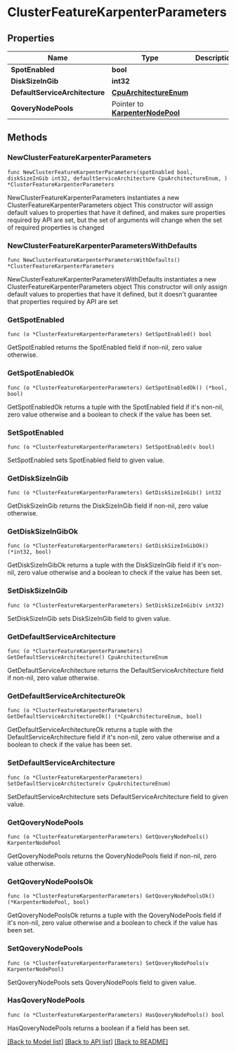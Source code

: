 # ClusterFeatureKarpenterParameters

## Properties

Name | Type | Description | Notes
------------ | ------------- | ------------- | -------------
**SpotEnabled** | **bool** |  | 
**DiskSizeInGib** | **int32** |  | 
**DefaultServiceArchitecture** | [**CpuArchitectureEnum**](CpuArchitectureEnum.md) |  | 
**QoveryNodePools** | Pointer to [**KarpenterNodePool**](KarpenterNodePool.md) |  | [optional] 

## Methods

### NewClusterFeatureKarpenterParameters

`func NewClusterFeatureKarpenterParameters(spotEnabled bool, diskSizeInGib int32, defaultServiceArchitecture CpuArchitectureEnum, ) *ClusterFeatureKarpenterParameters`

NewClusterFeatureKarpenterParameters instantiates a new ClusterFeatureKarpenterParameters object
This constructor will assign default values to properties that have it defined,
and makes sure properties required by API are set, but the set of arguments
will change when the set of required properties is changed

### NewClusterFeatureKarpenterParametersWithDefaults

`func NewClusterFeatureKarpenterParametersWithDefaults() *ClusterFeatureKarpenterParameters`

NewClusterFeatureKarpenterParametersWithDefaults instantiates a new ClusterFeatureKarpenterParameters object
This constructor will only assign default values to properties that have it defined,
but it doesn't guarantee that properties required by API are set

### GetSpotEnabled

`func (o *ClusterFeatureKarpenterParameters) GetSpotEnabled() bool`

GetSpotEnabled returns the SpotEnabled field if non-nil, zero value otherwise.

### GetSpotEnabledOk

`func (o *ClusterFeatureKarpenterParameters) GetSpotEnabledOk() (*bool, bool)`

GetSpotEnabledOk returns a tuple with the SpotEnabled field if it's non-nil, zero value otherwise
and a boolean to check if the value has been set.

### SetSpotEnabled

`func (o *ClusterFeatureKarpenterParameters) SetSpotEnabled(v bool)`

SetSpotEnabled sets SpotEnabled field to given value.


### GetDiskSizeInGib

`func (o *ClusterFeatureKarpenterParameters) GetDiskSizeInGib() int32`

GetDiskSizeInGib returns the DiskSizeInGib field if non-nil, zero value otherwise.

### GetDiskSizeInGibOk

`func (o *ClusterFeatureKarpenterParameters) GetDiskSizeInGibOk() (*int32, bool)`

GetDiskSizeInGibOk returns a tuple with the DiskSizeInGib field if it's non-nil, zero value otherwise
and a boolean to check if the value has been set.

### SetDiskSizeInGib

`func (o *ClusterFeatureKarpenterParameters) SetDiskSizeInGib(v int32)`

SetDiskSizeInGib sets DiskSizeInGib field to given value.


### GetDefaultServiceArchitecture

`func (o *ClusterFeatureKarpenterParameters) GetDefaultServiceArchitecture() CpuArchitectureEnum`

GetDefaultServiceArchitecture returns the DefaultServiceArchitecture field if non-nil, zero value otherwise.

### GetDefaultServiceArchitectureOk

`func (o *ClusterFeatureKarpenterParameters) GetDefaultServiceArchitectureOk() (*CpuArchitectureEnum, bool)`

GetDefaultServiceArchitectureOk returns a tuple with the DefaultServiceArchitecture field if it's non-nil, zero value otherwise
and a boolean to check if the value has been set.

### SetDefaultServiceArchitecture

`func (o *ClusterFeatureKarpenterParameters) SetDefaultServiceArchitecture(v CpuArchitectureEnum)`

SetDefaultServiceArchitecture sets DefaultServiceArchitecture field to given value.


### GetQoveryNodePools

`func (o *ClusterFeatureKarpenterParameters) GetQoveryNodePools() KarpenterNodePool`

GetQoveryNodePools returns the QoveryNodePools field if non-nil, zero value otherwise.

### GetQoveryNodePoolsOk

`func (o *ClusterFeatureKarpenterParameters) GetQoveryNodePoolsOk() (*KarpenterNodePool, bool)`

GetQoveryNodePoolsOk returns a tuple with the QoveryNodePools field if it's non-nil, zero value otherwise
and a boolean to check if the value has been set.

### SetQoveryNodePools

`func (o *ClusterFeatureKarpenterParameters) SetQoveryNodePools(v KarpenterNodePool)`

SetQoveryNodePools sets QoveryNodePools field to given value.

### HasQoveryNodePools

`func (o *ClusterFeatureKarpenterParameters) HasQoveryNodePools() bool`

HasQoveryNodePools returns a boolean if a field has been set.


[[Back to Model list]](../README.md#documentation-for-models) [[Back to API list]](../README.md#documentation-for-api-endpoints) [[Back to README]](../README.md)


